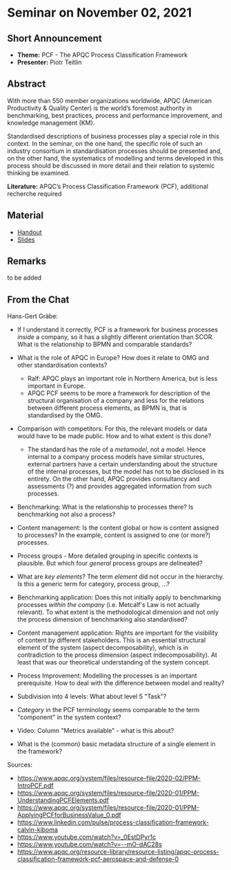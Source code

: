 # Seminar on November 02, 2021

## Short Announcement

* __Theme:__   PCF - The APQC Process Classification Framework
* __Presenter:__ Piotr Teitlin

## Abstract

With more than 550 member organizations worldwide, APQC (American Productivity
& Quality Center) is the world’s foremost authority in benchmarking, best
practices, process and performance improvement, and knowledge management (KM).

Standardised descriptions of business processes play a special role in this
context.  In the seminar, on the one hand, the specific role of such an
industry consortium in standardisation processes should be presented and, on
the other hand, the systematics of modelling and terms developed in this
process should be discussed in more detail and their relation to systemic
thinking be examined.

__Literature:__ APQC’s Process Classification Framework (PCF), additional
recherche required

## Material

* [Handout](Handout.pdf)
* [Slides](Slides.pdf)

## Remarks

to be added

## From the Chat

Hans-Gert Gräbe:

- If I understand it correctly, PCF is a framework for business processes
  _inside_ a company, so it has a slightly different orientation than SCOR.
  What is the relationship to BPMN and comparable standards?

- What is the role of APQC in Europe? How does it relate to OMG and other
  standardisation contexts?
  - Ralf: APQC plays an important role in Northern America, but is less
    important in Europe.
  - APQC PCF seems to be more a framework for description of the structural
    organisation of a company and less for the relations between different
    process elements, as BPMN is, that is standardised by the OMG.
  
- Comparison with competitors: For this, the relevant models or data would
  have to be made public. How and to what extent is this done?
  - The standard has the role of a _metamodel_, not a model.  Hence internal
    to a company process models have similar structures, external partners
    have a certain understanding about the structure of the internal
    processes, but the model has not to be disclosed in its entirety.  On the
    other hand, APQC provides consultancy and assessments (?) and provides
    aggregated information from such processes.

- Benchmarking: What is the relationship to processes there? Is benchmarking
  not also a process?

- Content management: Is the content global or how is content assigned to
  processes? In the example, content is assigned to one (or more?) processes.

- Process groups - More detailed grouping in specific contexts is plausible.
  But which four _general_ process groups are delineated?

- What are _key elements_? The term _element_ did not occur in the hierarchy.
  Is this a generic term for category, process group, ...? 

- Benchmarking application: Does this not initially apply to benchmarking
  processes _within the company_ (i.e. Metcalf's Law is not actually
  relevant).  To what extent is the methodological dimension and not only the
  process dimension of benchmarking also standardised?

- Content management application: Rights are important for the visibility of
  content by different stakeholders. This is an essential structural element
  of the system (aspect decomposability), which is in contradiction to the
  process dimension (aspect indecomposability).  At least that was our
  theoretical understanding of the system concept.

- Process Improvement: Modelling the processes is an important prerequisite.
  How to deal with the difference between model and reality?

- Subdivision into 4 levels: What about level 5 "Task"?

- _Category_ in the PCF terminology seems comparable to the term "component"
  in the system context?

- Video: Column "Metrics available" - what is this about? 

- What is the (common) basic metadata structure of a single element in the
  framework?

Sources:
* https://www.apqc.org/system/files/resource-file/2020-02/PPM-IntroPCF.pdf
* https://www.apqc.org/system/files/resource-file/2020-01/PPM-UnderstandingPCFElements.pdf
* https://www.apqc.org/system/files/resource-file/2020-01/PPM-ApplyingPCFforBusinessValue_0.pdf
* https://www.linkedin.com/pulse/process-classification-framework-calvin-kiboma
* https://www.youtube.com/watch?v=_0EstDPyr1c
* https://www.youtube.com/watch?v=--mO-dAC28s
* https://www.apqc.org/resource-library/resource-listing/apqc-process-classification-framework-pcf-aerospace-and-defense-0